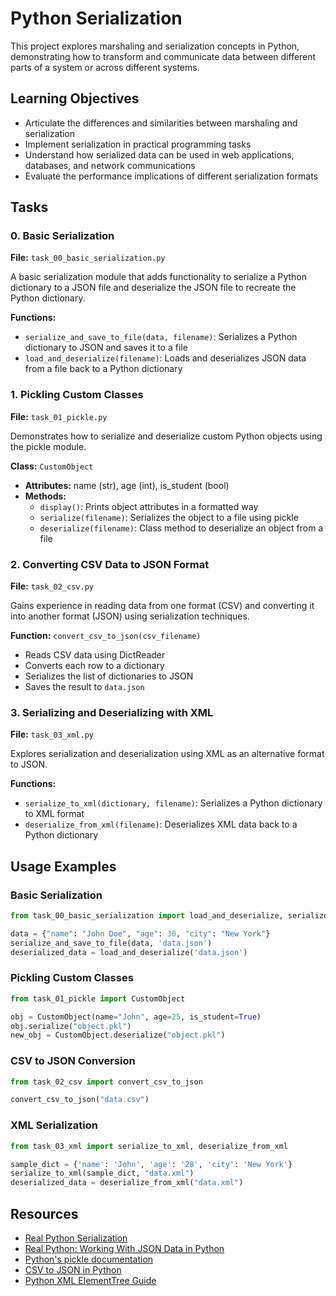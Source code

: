 # Python Serialization

This project explores marshaling and serialization concepts in Python, demonstrating how to transform and communicate data between different parts of a system or across different systems.

## Learning Objectives

- Articulate the differences and similarities between marshaling and serialization
- Implement serialization in practical programming tasks
- Understand how serialized data can be used in web applications, databases, and network communications
- Evaluate the performance implications of different serialization formats

## Tasks

### 0. Basic Serialization
**File:** `task_00_basic_serialization.py`

A basic serialization module that adds functionality to serialize a Python dictionary to a JSON file and deserialize the JSON file to recreate the Python dictionary.

**Functions:**
- `serialize_and_save_to_file(data, filename)`: Serializes a Python dictionary to JSON and saves it to a file
- `load_and_deserialize(filename)`: Loads and deserializes JSON data from a file back to a Python dictionary

### 1. Pickling Custom Classes
**File:** `task_01_pickle.py`

Demonstrates how to serialize and deserialize custom Python objects using the pickle module.

**Class:** `CustomObject`
- **Attributes:** name (str), age (int), is_student (bool)
- **Methods:**
  - `display()`: Prints object attributes in a formatted way
  - `serialize(filename)`: Serializes the object to a file using pickle
  - `deserialize(filename)`: Class method to deserialize an object from a file

### 2. Converting CSV Data to JSON Format
**File:** `task_02_csv.py`

Gains experience in reading data from one format (CSV) and converting it into another format (JSON) using serialization techniques.

**Function:** `convert_csv_to_json(csv_filename)`
- Reads CSV data using DictReader
- Converts each row to a dictionary
- Serializes the list of dictionaries to JSON
- Saves the result to `data.json`

### 3. Serializing and Deserializing with XML
**File:** `task_03_xml.py`

Explores serialization and deserialization using XML as an alternative format to JSON.

**Functions:**
- `serialize_to_xml(dictionary, filename)`: Serializes a Python dictionary to XML format
- `deserialize_from_xml(filename)`: Deserializes XML data back to a Python dictionary

## Usage Examples

### Basic Serialization
```python
from task_00_basic_serialization import load_and_deserialize, serialize_and_save_to_file

data = {"name": "John Doe", "age": 30, "city": "New York"}
serialize_and_save_to_file(data, 'data.json')
deserialized_data = load_and_deserialize('data.json')
```

### Pickling Custom Classes
```python
from task_01_pickle import CustomObject

obj = CustomObject(name="John", age=25, is_student=True)
obj.serialize("object.pkl")
new_obj = CustomObject.deserialize("object.pkl")
```

### CSV to JSON Conversion
```python
from task_02_csv import convert_csv_to_json

convert_csv_to_json("data.csv")
```

### XML Serialization
```python
from task_03_xml import serialize_to_xml, deserialize_from_xml

sample_dict = {'name': 'John', 'age': '28', 'city': 'New York'}
serialize_to_xml(sample_dict, "data.xml")
deserialized_data = deserialize_from_xml("data.xml")
```

## Resources

- [Real Python Serialization](https://realpython.com/python-serialization/)
- [Real Python: Working With JSON Data in Python](https://realpython.com/python-json/)
- [Python's pickle documentation](https://docs.python.org/3/library/pickle.html)
- [CSV to JSON in Python](https://realpython.com/python-csv/)
- [Python XML ElementTree Guide](https://docs.python.org/3/library/xml.etree.elementtree.html) 